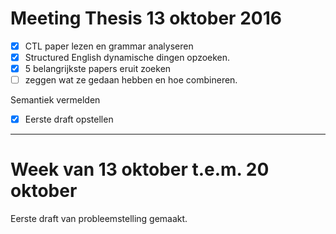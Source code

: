 # Meeting Thesis 13 oktober 2016
- [x] CTL paper lezen en grammar analyseren
- [x] Structured English dynamische dingen opzoeken.
- [x] 5 belangrijkste papers eruit zoeken
- [ ] zeggen wat ze gedaan hebben en hoe combineren. 

Semantiek vermelden
- [x] Eerste draft opstellen

------

# Week van 13 oktober t.e.m. 20 oktober

Eerste draft van probleemstelling gemaakt.
